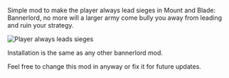 Simple mod to make the player always lead sieges in Mount and Blade: Bannerlord, no more will a larger army come bully you away from leading and ruin your strategy.

![Player always leads sieges](https://i.postimg.cc/kMNMR4sT/always-Lead-Sieges.png)

Installation is the same as any other bannerlord mod.

Feel free to change this mod in anyway or fix it for future updates.
